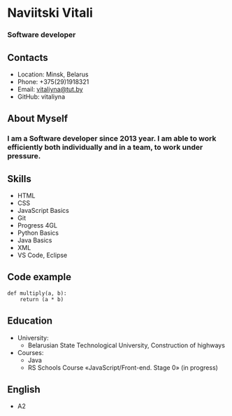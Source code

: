 # Naviitski Vitali
### Software developer
## Contacts
* Location: Minsk, Belarus
* Phone: +375(29)1918321
* Email: vitaliyna@tut.by
* GitHub: vitaliyna

## About Myself

### I am a Software developer since 2013 year. I am able to work efficiently both individually and in a team, to work under pressure.

## Skills 
* HTML
* CSS
* JavaScript Basics
* Git
* Progress 4GL
* Python Basics
* Java Basics
* XML
* VS Code, Eclipse 

## Code example
```
def multiply(a, b):
    return (a * b)
```
## Education
* University: 
   * Belarusian State Technological University, Construction of highways
* Courses: 
   * Java
   * RS Schools Course «JavaScript/Front-end. Stage 0» (in progress)

## English
* A2